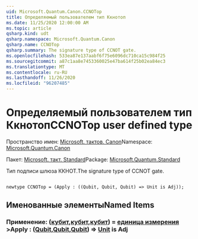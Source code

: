 ```yaml
---
uid: Microsoft.Quantum.Canon.CCNOTop
title: Определяемый пользователем тип Ккнотоп
ms.date: 11/25/2020 12:00:00 AM
ms.topic: article
qsharp.kind: udt
qsharp.namespace: Microsoft.Quantum.Canon
qsharp.name: CCNOTop
qsharp.summary: The signature type of CCNOT gate.
ms.openlocfilehash: 533ea87e137aabf6f75e6096dc710ca15c984f25
ms.sourcegitcommit: a87c1aa8e7453360025e47ba614f25b02ea84ec3
ms.translationtype: MT
ms.contentlocale: ru-RU
ms.lasthandoff: 11/26/2020
ms.locfileid: "96207485"
---
```

# <a name="ccnotop-user-defined-type"></a><span data-ttu-id="81efe-102">Определяемый пользователем тип Ккнотоп</span><span class="sxs-lookup"><span data-stu-id="81efe-102">CCNOTop user defined type</span></span>

<span data-ttu-id="81efe-103">Пространство имен: [Microsoft. тактов. Canon](xref:Microsoft.Quantum.Canon)</span><span class="sxs-lookup"><span data-stu-id="81efe-103">Namespace: [Microsoft.Quantum.Canon](xref:Microsoft.Quantum.Canon)</span></span>

<span data-ttu-id="81efe-104">Пакет: [Microsoft. такт. Standard](https://nuget.org/packages/Microsoft.Quantum.Standard)</span><span class="sxs-lookup"><span data-stu-id="81efe-104">Package: [Microsoft.Quantum.Standard](https://nuget.org/packages/Microsoft.Quantum.Standard)</span></span>


<span data-ttu-id="81efe-105">Тип подписи шлюза ККНОТ.</span><span class="sxs-lookup"><span data-stu-id="81efe-105">The signature type of CCNOT gate.</span></span>

```qsharp

newtype CCNOTop = (Apply : ((Qubit, Qubit, Qubit) => Unit is Adj));
```



## <a name="named-items"></a><span data-ttu-id="81efe-106">Именованные элементы</span><span class="sxs-lookup"><span data-stu-id="81efe-106">Named Items</span></span>

### <a name="apply--qubitqubitqubit--unit--is-adj"></a><span data-ttu-id="81efe-107">Применение: ([кубит](xref:microsoft.quantum.lang-ref.qubit),[кубит](xref:microsoft.quantum.lang-ref.qubit),[кубит](xref:microsoft.quantum.lang-ref.qubit)) = [единица измерения](xref:microsoft.quantum.lang-ref.unit) ></span><span class="sxs-lookup"><span data-stu-id="81efe-107">Apply : ([Qubit](xref:microsoft.quantum.lang-ref.qubit),[Qubit](xref:microsoft.quantum.lang-ref.qubit),[Qubit](xref:microsoft.quantum.lang-ref.qubit)) => [Unit](xref:microsoft.quantum.lang-ref.unit)  is Adj</span></span>

